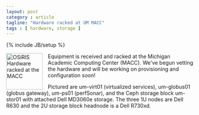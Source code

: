 ```yaml
---
layout: post
category : article
tagline: "Hardware racked at UM MACC"
tags : [ hardware, storage ]
---
```

{% include JB/setup %}

<a href="{{IMAGE_PATH}}/OSiRIS 20W-A Front.jpg"><img style="margin-right: 1em; width: 7em; float: left;" src="{{IMAGE_PATH}}/OSiRIS 20W-A Front.jpg" alt="OSiRIS Hardware racked at the MACC"></a> Equipment is received and racked at the Michigan Academic Computing Center (MACC).  We've begun vetting the hardware and will be working on provisioning and configuration soon!  

Pictured are um-virt01 (virtualized services), um-globus01 (globus gateway), um-ps01 (perfSonar), and the Ceph storage block um-stor01 with attached Dell MD3060e storage.  The three 1U nodes are Dell R630 and the 2U storage block headnode is a Dell R730xd.  
<br style="clear: both;"/>



